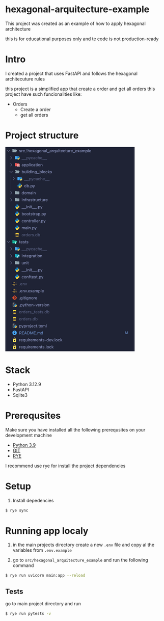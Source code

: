 # hexagonal-arquitecture-example

This project was created as an example of how to apply hexagonal architecture

this is for educational purposes only and te code is not production-ready

# Intro

I created a project that uses FastAPI and follows the hexagonal architecuture rules

this project is a simplified app that create a order and get all orders
this project have such funcionalities like:

- Orders
  - Create a order
  - get all orders

# Project structure

![project-structure](docs/Project-structure.png)

# Stack

- Python 3.12.9
- FastAPI
- Sqlite3

# Prerequsites

Make sure you have installed all the following prerequsites on your development machine

- [Python 3.9](https://www.python.org/downloads/)
- [GIT](https://git-scm.com/downloads)
- [RYE](https://rye.astral.sh)

I recommend use rye for install the project dependencies

# Setup

1. Install depedencies

```bash
$ rye sync
```

# Running app localy

1. in the main projects directory create a new `.env` file and copy al the variables from `.env.example`

2. go to `src/hexagonal_arquitecture_example` and run the following command

```bash
$ rye run uvicorn main:app --reload
```

## Tests

go to main project directory and run

```bash
$ rye run pytests -v
```
